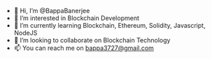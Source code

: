 - 👋 Hi, I’m @BappaBanerjee
- 👀 I’m interested in Blockchain Development
- 🌱 I’m currently learning Blockchain, Ethereum, Solidity, Javascript, NodeJS
- 💞️ I’m looking to collaborate on Blockchain Technology
- 📫 You can reach me on bappa3727@gmail.com

<!---
BappaBanerjee/BappaBanerjee is a ✨ special ✨ repository because its `README.md` (this file) appears on your GitHub profile.
You can click the Preview link to take a look at your changes.
--->
